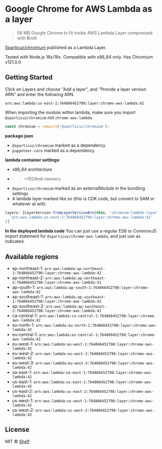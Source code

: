 # Google Chrome for AWS Lambda as a layer

> 58 MB Google Chrome to fit inside AWS Lambda Layer compressed with Brotli

[Sparticuz/chromium](https://github.com/Sparticuz/chromium) published as a Lambda Layer.

Tested with Node.js 16x/18x. Compatible with x86_64 only. Has Chromium v121.0.0

## Getting Started

Click on Layers and choose "Add a layer", and "Provide a layer version
ARN" and enter the following ARN.

```
arn:aws:lambda:us-east-1:764866452798:layer:chrome-aws-lambda:42
```

When importing the module within lambda, make sure you import `@sparticuz/chromium` not `chrome-aws-lambda`

```js
const chromium = require('@sparticuz/chromium');
```

**package.json**

- `@sparticuz/chromium` marked as a dependency
- `puppeteer-core` marked as a dependency

**lambda container settings**:

- x86_64 architecture
- > =1024mb memory
- `@sparticuz/chromium` marked as an externalModule in the bundling settings
- A lambda layer marked like so (this is CDK code, but convert to SAM or whatever at will):

```ts
layers: [LayerVersion.fromLayerVersionArn(this, 'chromium-lambda-layer',
  'arn:aws:lambda:us-east-1:764866452798:layer:chrome-aws-lambda:42'
)]
```

**In the deployed lambda code**
You can just use a regular ES6 or CommonJS import statement for `@sparticuz/chrome-aws-lambda`, and just use as
indicated.

## Available regions

* ap-northeast-1: `arn:aws:lambda:ap-northeast-1:764866452798:layer:chrome-aws-lambda:42`
* ap-northeast-2: `arn:aws:lambda:ap-northeast-2:764866452798:layer:chrome-aws-lambda:41`
* ap-south-1: `arn:aws:lambda:ap-south-1:764866452798:layer:chrome-aws-lambda:42`
* ap-southeast-1: `arn:aws:lambda:ap-southeast-1:764866452798:layer:chrome-aws-lambda:42`
* ap-southeast-2: `arn:aws:lambda:ap-southeast-2:764866452798:layer:chrome-aws-lambda:42`
* ca-central-1: `arn:aws:lambda:ca-central-1:764866452798:layer:chrome-aws-lambda:42`
* eu-north-1: `arn:aws:lambda:eu-north-1:764866452798:layer:chrome-aws-lambda:42`
* eu-central-1: `arn:aws:lambda:eu-central-1:764866452798:layer:chrome-aws-lambda:42`
* eu-west-1: `arn:aws:lambda:eu-west-1:764866452798:layer:chrome-aws-lambda:42`
* eu-west-2: `arn:aws:lambda:eu-west-2:764866452798:layer:chrome-aws-lambda:42`
* eu-west-3: `arn:aws:lambda:eu-west-3:764866452798:layer:chrome-aws-lambda:42`
* sa-east-1: `arn:aws:lambda:sa-east-1:764866452798:layer:chrome-aws-lambda:42`
* us-east-1: `arn:aws:lambda:us-east-1:764866452798:layer:chrome-aws-lambda:42`
* us-east-2: `arn:aws:lambda:us-east-2:764866452798:layer:chrome-aws-lambda:42`
* us-west-1: `arn:aws:lambda:us-west-1:764866452798:layer:chrome-aws-lambda:42`
* us-west-2: `arn:aws:lambda:us-west-2:764866452798:layer:chrome-aws-lambda:42`

## License

MIT © [Shelf](https://shelf.io)
